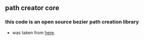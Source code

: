 ## path creator core
### this code is an open source bezier path creation library
- was taken from [here](https://github.com/SebLague/Path-Creator).
